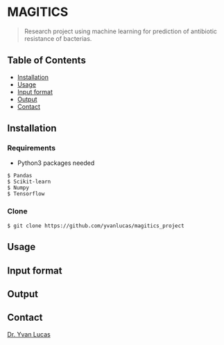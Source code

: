 # MAGITICS
> Research project using machine learning for prediction of antibiotic resistance of bacterias.

## Table of Contents

- [Installation](#installation)
- [Usage](#usage)
- [Input format](#input-format)
- [Output](#output)
- [Contact](#contact)
## Installation

### Requirements
- Python3 packages needed
```shell
$ Pandas
$ Scikit-learn
$ Numpy
$ Tensorflow
```

### Clone

```shell
$ git clone https://github.com/yvanlucas/magitics_project
```
## Usage

## Input format

## Output


## Contact

[Dr. Yvan Lucas](mailto:yvanlucas44@gmail.com)
